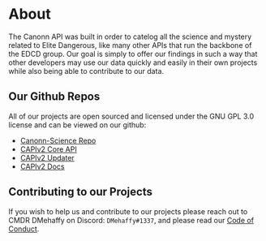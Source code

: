 # About

The Canonn API was built in order to catelog all the science and mystery related to Elite Dangerous, like many other APIs that run the backbone of the EDCD group. Our goal is simply to offer our findings in such a way that other developers may use our data quickly and easily in their own projects while also being able to contribute to our data.

## Our Github Repos

All of our projects are open sourced and licensed under the GNU GPL 3.0 license and can be viewed on our github:

* [Canonn-Science Repo](https://github.com/canonn-science)
* [CAPIv2 Core API](https://github.com/canonn-science/CAPIv2-Strapi)
* [CAPIv2 Updater](https://github.com/canonn-science/CAPIv2-Updater)
* [CAPIv2 Docs](https://github.com/canonn-science/CAPIv2-Docs)

## Contributing to our Projects

If you wish to help us and contribute to our projects please reach out to CMDR DMehaffy on Discord: `DMehaffy#1337`, and please read our [Code of Conduct](https://github.com/canonn-science/CAPIv2-Strapi/blob/development/CODE_OF_CONDUCT.md).
